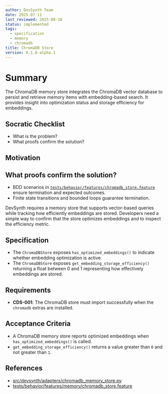 ```yaml
---
author: DevSynth Team
date: 2025-07-11
last_reviewed: 2025-08-18
status: implemented
tags:
  - specification
  - memory
  - chromadb
title: ChromaDB Store
version: 0.1.0-alpha.1
---
```


# Summary

The ChromaDB memory store integrates the ChromaDB vector database to persist and
retrieve memory items with embedding-based search. It provides insight into
optimization status and storage efficiency for embeddings.

## Socratic Checklist
- What is the problem?
- What proofs confirm the solution?

## Motivation

## What proofs confirm the solution?
- BDD scenarios in [`tests/behavior/features/chromadb_store.feature`](../../tests/behavior/features/chromadb_store.feature) ensure termination and expected outcomes.
- Finite state transitions and bounded loops guarantee termination.


DevSynth requires a memory store that supports vector-based queries while
tracking how efficiently embeddings are stored. Developers need a simple way to
confirm that the store optimizes embeddings and to inspect the efficiency
metric.

## Specification

- The `ChromaDBStore` exposes `has_optimized_embeddings()` to indicate whether
  embedding optimization is active.
- The `ChromaDBStore` exposes `get_embedding_storage_efficiency()` returning a
  float between 0 and 1 representing how effectively embeddings are stored.

## Requirements

- **CDS-001**: The ChromaDB store must import successfully when the `chromadb`
  extras are installed.

## Acceptance Criteria

- A ChromaDB memory store reports optimized embeddings when
  `has_optimized_embeddings()` is called.
- `get_embedding_storage_efficiency()` returns a value greater than `0` and not
  greater than `1`.

## References

- [src/devsynth/adapters/chromadb_memory_store.py](../../src/devsynth/adapters/chromadb_memory_store.py)
- [tests/behavior/features/memory/chromadb_store.feature](../../tests/behavior/features/memory/chromadb_store.feature)

